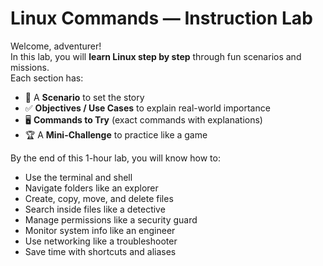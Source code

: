 # Linux Commands — Instruction Lab

Welcome, adventurer!  
In this lab, you will **learn Linux step by step** through fun scenarios and missions.  
Each section has:  
- 🎯 A **Scenario** to set the story  
- ✅ **Objectives / Use Cases** to explain real-world importance  
- 🖥️ **Commands to Try** (exact commands with explanations)  
- 🏆 A **Mini-Challenge** to practice like a game  

By the end of this 1-hour lab, you will know how to:  
- Use the terminal and shell  
- Navigate folders like an explorer  
- Create, copy, move, and delete files  
- Search inside files like a detective  
- Manage permissions like a security guard  
- Monitor system info like an engineer  
- Use networking like a troubleshooter  
- Save time with shortcuts and aliases  


